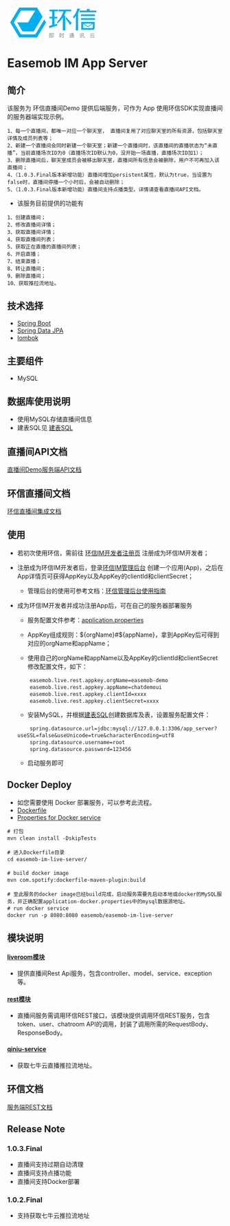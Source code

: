 ![logo](./docs/img/214x70.png)


# Easemob IM App Server


## 简介

该服务为 环信直播间Demo 提供后端服务，可作为 App 使用环信SDK实现直播间的服务器端实现示例。

```
1、每一个直播间，都唯一对应一个聊天室， 直播间复用了对应聊天室的所有资源，包括聊天室详情及成员列表等；
2、新建一个直播间会同时新建一个聊天室；新建一个直播间时，该直播间的直播状态为“未直播”，当前直播场次ID为0（直播场次ID默认为0，没开始一场直播，直播场次ID加1）；
3、删除直播间后，聊天室成员会被移出聊天室，直播间所有信息会被删除，用户不可再加入该直播间；
4、（1.0.3.Final版本新增功能）直播间增加persistent属性，默认为true，当设置为false时，直播间停播一个小时后，会被自动删除；
5、（1.0.3.Final版本新增功能）直播间支持点播类型。详情请查看直播间API文档。
```

- 该服务目前提供的功能有

```
1、创建直播间；
2、修改直播间详情；
3、获取直播间详情；
4、获取直播间列表；
5、获取正在直播的直播间列表；
6、开启直播；
7、结束直播；
8、转让直播间；
9、删除直播间；
10、获取推拉流地址。
```

## 技术选择

* [Spring Boot](https://spring.io/projects/spring-boot)
* [Spring Data JPA](https://spring.io/projects/spring-data-jpa)
* [lombok](https://projectlombok.org/)


## 主要组件

* MySQL


## 数据库使用说明

* 使用MySQL存储直播间信息
* 建表SQL见 [建表SQL](./docs/create_tables.sql)


## 直播间API文档

[直播间Demo服务端API文档](./docs/直播间API文档.md)


## 环信直播间文档

[环信直播间集成文档](http://docs-im.easemob.com/im/other/integrationcases/live-chatroom)


## 使用

- 若初次使用环信，需前往 [环信IM开发者注册页](https://console.easemob.com/user/register) 注册成为环信IM开发者；

- 注册成为环信IM开发者后，登录[环信IM管理后台](https://console.easemob.com/user/login) 创建一个应用(App)，之后在App详情页可获得AppKey以及AppKey的clientId和clientSecret；

    - 管理后台的使用可参考文档：[环信管理后台使用指南](http://docs-im.easemob.com/im/quickstart/essential/console)

- 成为环信IM开发者并成功注册App后，可在自己的服务器部署服务

    - 服务配置文件参考：[application.properties](./easemob-im-live-server/src/main/resources/application.properties)
    
    - AppKey组成规则：${orgName}#${appName}，拿到AppKey后可得到对应的orgName和appName；
    
    - 使用自己的orgName和appName以及AppKey的clientId和clientSecret修改配置文件，如下：
    ```
        easemob.live.rest.appkey.orgName=easemob-demo
        easemob.live.rest.appkey.appName=chatdemoui
        easemob.live.rest.appkey.clientId=xxxx
        easemob.live.rest.appkey.clientSecret=xxxx
    ```
    
    - 安装MySQL，并根据[建表SQL](./docs/create_tables.sql)创建数据库及表，设置服务配置文件：
    ```
        spring.datasource.url=jdbc:mysql://127.0.0.1:3306/app_server?useSSL=false&useUnicode=true&characterEncoding=utf8
        spring.datasource.username=root
        spring.datasource.password=123456
    ```
    
    - 启动服务即可


## Docker Deploy

* 如您需要使用 Docker 部署服务，可以参考此流程。
* [Dockerfile](./easemob-im-live-server/Dockerfile)
* [Properties for Docker service](./easemob-im-live-server/docker/application-docker.properties)

```
# 打包
mvn clean install -DskipTests

# 进入Dockerfile目录
cd easemob-im-live-server/

# build docker image
mvn com.spotify:dockerfile-maven-plugin:build

# 至此服务的docker image已经build完成，启动服务需要先启动本地或docker的MySQL服务，并正确配置application-docker.properties中的mysql数据源地址。
# run docker service
docker run -p 8080:8080 easemob/easemob-im-live-server
```


## 模块说明

#### [liveroom模块](./easemob-im-live-server/src/main/java/com/easemob/live/server/liveroom)

- 提供直播间Rest Api服务，包含controller、model、service、exception等。

#### [rest模块](./easemob-im-live-server/src/main/java/com/easemob/live/server/rest)

- 直播间服务需调用环信REST接口，该模块提供调用环信REST服务，包含token、user、chatroom API的调用，封装了调用所需的RequestBody、ResponseBody。

#### [qiniu-service](./qiniu-service)

- 获取七牛云直播推拉流地址。


## 环信文档

[服务端REST文档](http://docs-im.easemob.com/im/server/ready/intro)


## Release Note

### 1.0.3.Final
- 直播间支持过期自动清理
- 直播间支持点播功能
- 直播间支持Docker部署

### 1.0.2.Final
- 支持获取七牛云推拉流地址
